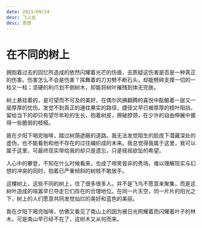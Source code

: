 ```yaml
---
date: 2023/09/24
desc: 飞上去
desc: 思想
---
```


# 在不同的树上

拥抱着过去的回忆所造成的依然闪耀着光芒的伤痕，去质疑这伤害是否是一种真正的伤害。伤害怎么不会是伤害？挥舞着的刀刃劈不断石头，却能劈碎支撑一切的一柱又一柱；坚硬的利爪划不倒树木，却能将树叶摧残到体无完肤。

树上悬挂着的，是可望而不可及的美好，在偶尔风拂翻腾的喜悦中酝酿着一层又一层厚厚的忧伤。发觉不到真正的通往果实的路径，捷径又早已被厚厚的枝叶阻挡，留给当下的却只有望尽年轮的生长，抱着树皮，擦破脖颈，在少许的自由伸展中握得一些脆弱的枝桠。

我在夕阳下喝完咖啡，踏过树荫遮蔽的道路。我无法发觉陌生的脸庞下潜藏深处的虚伪，也不能看到和他不存在的过往编织成的未来。我总觉得我属于这里，我可以属于这里，可最终现实带给我的却只是遗忘，只是摇摇欲坠的希望。

人心中的攀登，不知在什么时候看来，也成了啼笑皆非的秀场。难以理解现实与幻想的冲突的同时，抱着已严重倾斜的树枝不敢放手。

这棵树上，这些不同的树上，住了很多很多人。并不是飞鸟不愿意来聚集，而是这树叶造成的喧嚣早已夺走它们存在的合理地位。在同一片天空，同一片片的阳光之下，树上的人们愿意共同发觉灿烂的美好和蓝色的美丽。

我在夕阳下喝完咖啡，仿佛又看见了南山上的因为被日光照耀着而闪耀着叶子的林木。可是南山早已经不在了，这树木又从何而来。
